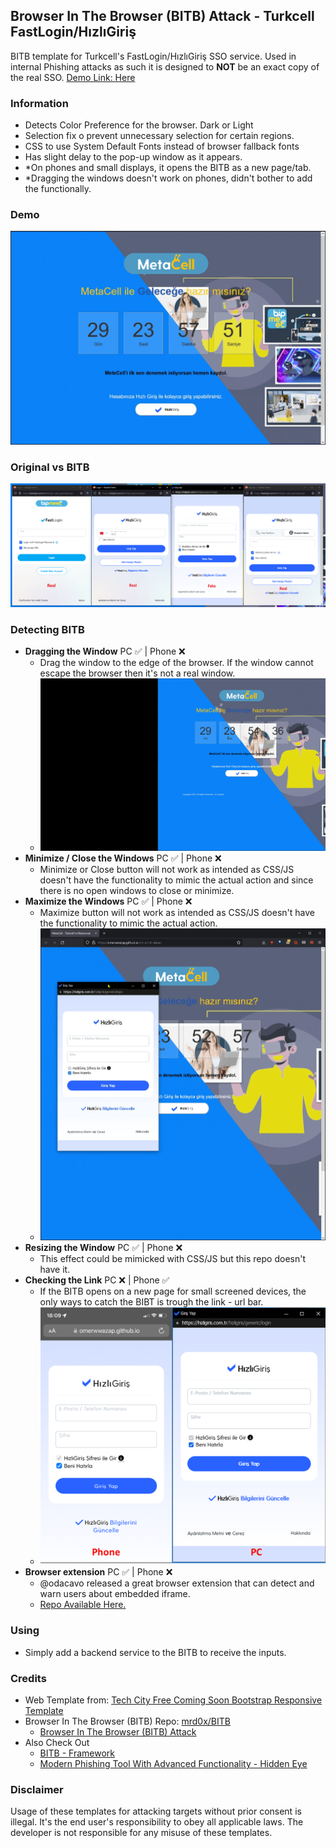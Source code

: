 ## Browser In The Browser (BITB) Attack - Turkcell FastLogin/HızlıGiriş

BITB template for Turkcell's FastLogin/HızlıGiriş SSO service. Used in internal Phishing attacks as such it is designed to **NOT** be an exact copy of the real SSO.
[Demo Link: Here](https://omerwwazap.github.io/BITB/Turkcell/index.html)
### Information

- Detects Color Preference for the browser. Dark or Light
- Selection fix o prevent unnecessary selection for certain regions.
- CSS to use System Default Fonts instead of browser fallback fonts
- Has slight delay to the pop-up window as it appears.
- *On phones and small displays, it opens the BITB as a new page/tab.
- *Dragging the windows doesn't work on phones, didn't bother to add the functionally.

### Demo

![Demo-BITB](ReadmeAssets/Fastlogin-Demo.gif)

### Original vs BITB

![RealvsFake](ReadmeAssets/RealvsFake.png)

### Detecting BITB

- **Dragging the Window** PC ✅ | Phone ❌
  - Drag the window to the edge of the browser. If the window cannot escape the browser then it's not a real window.
  - ![Demo-Drag](ReadmeAssets/DraggingOutSide-Demo.gif)
- **Minimize / Close the Windows** PC ✅ | Phone ❌
  - Minimize or Close button will not work as intended as CSS/JS doesn't have the functionality to mimic the actual action and since there is no open windows to close or minimize.
- **Maximize the Windows** PC ✅ | Phone ❌
  - Maximize button will not work as intended as CSS/JS doesn't have the functionality to mimic the actual action.
  - ![Demo-Maximize](ReadmeAssets/Maximize-Demo.gif)
- **Resizing the Window** PC ✅ | Phone ❌
  - This effect could be mimicked with CSS/JS but this repo doesn't have it.
- **Checking the Link** PC ❌ | Phone ✅
  - If the BITB opens on a new page for small screened devices, the only ways to catch the BIBT is trough the link - url bar.  
  - ![Phone-Example](ReadmeAssets/Phone-Example-2.PNG)
- **Browser extension** PC ✅ | Phone ❌
  - @odacavo released a great browser extension that can detect and warn users about embedded iframe.
  - [Repo Available Here.](https://github.com/odacavo/enhanced-iframe-protection)

### Using

- Simply add a backend service to the BITB to receive the inputs.

### Credits

- Web Template from: [Tech City Free Coming Soon Bootstrap Responsive Template](https://github.com/learning-zone/website-templates)
- Browser In The Browser (BITB) Repo: [mrd0x/BITB](https://github.com/mrd0x/BITB)
  - [Browser In The Browser (BITB) Attack](https://mrd0x.com/browser-in-the-browser-phishing-attack/)
- Also Check Out
  - [BITB - Framework](https://github.com/surya-dev-singh/BITB-framwork)
  - [Modern Phishing Tool With Advanced Functionality  - Hidden Eye](https://github.com/darkmidus/HiddenEye)
  
### Disclaimer
Usage of these templates for attacking targets without prior consent is illegal. It's the end user's responsibility to obey all applicable laws. The developer is not responsible for any misuse of these templates.
